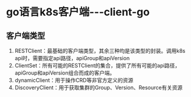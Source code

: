 # go语言k8s客户端---client-go


## 客户端类型
1. RESTClient：最基础的客户端类型，其余三种均是该类型的封装。调用k8s api时，需要指定api路径，apiGroup和apiVersion
2. ClientSet：所有可能的RESTClient的集合，提供了所有可能的api路径，apiGroup和apiVersion组合而成的客户端。
3. dynamicClient：用于操作CRD等非官方定义的资源
4. DiscoveryClient：用于获取集群的Group、Version、Resource有关资源